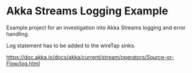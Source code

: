 # Akka Streams Logging Example

Example project for an investigation into Akka Streams logging and error handling.

Log statement has to be added to the wireTap sinks.

https://doc.akka.io/docs/akka/current/stream/operators/Source-or-Flow/log.html

